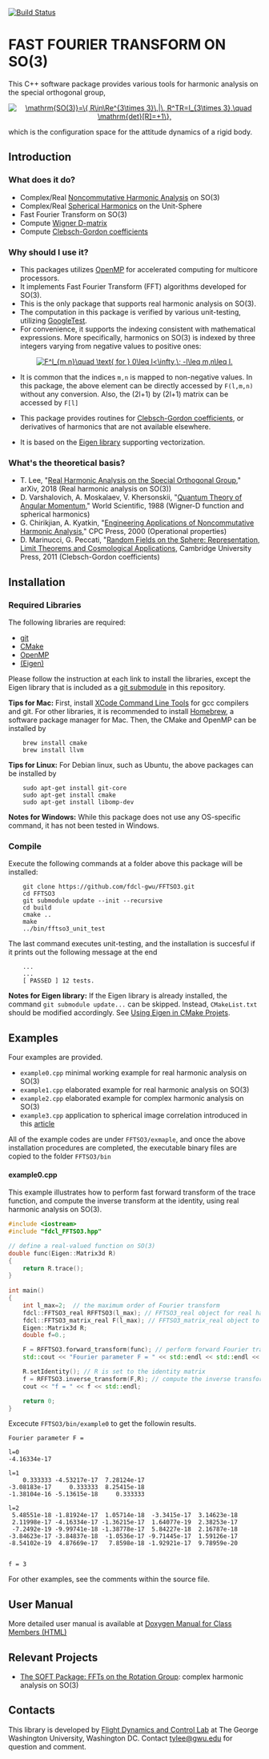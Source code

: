 [![Build Status](https://travis-ci.org/fdcl-gwu/FFTSO3.svg?branch=master)](https://travis-ci.org/fdcl-gwu/FFTSO3)

# FAST FOURIER TRANSFORM ON SO(3)

This C++ software package provides various tools for harmonic analysis on the special orthogonal group, 

<p align="center">
<a href="https://www.codecogs.com/eqnedit.php?latex=\mathrm{SO(3)}=\{&space;R\in\Re^{3\times&space;3}\,|\,&space;R^TR=I_{3\times&space;3},\quad&space;\mathrm{det}[R]=&plus;1\}," target="_blank"><img src="https://latex.codecogs.com/gif.latex?\mathrm{SO(3)}=\{&space;R\in\Re^{3\times&space;3}\,|\,&space;R^TR=I_{3\times&space;3},\quad&space;\mathrm{det}[R]=&plus;1\}," title="\mathrm{SO(3)}=\{ R\in\Re^{3\times 3}\,|\, R^TR=I_{3\times 3},\quad \mathrm{det}[R]=+1\}," /></a>
</p>

which is the configuration space for the attitude dynamics of a rigid body.


## Introduction 

### What does it do?

* Complex/Real [Noncommutative Harmonic Analysis](https://en.wikipedia.org/wiki/Noncommutative_harmonic_analysis) on SO(3)
* Complex/Real [Spherical Harmonics](https://en.wikipedia.org/wiki/Spherical_harmonics) on the Unit-Sphere
* Fast Fourier Transform on SO(3)
* Compute [Wigner D-matrix](https://en.wikipedia.org/wiki/Wigner_D-matrix)
* Compute [Clebsch-Gordon coefficients](https://en.wikipedia.org/wiki/Clebsch–Gordan_coefficients)


### Why should I use it?

* This packages utilizes [OpenMP](https://www.openmp.org) for accelerated computing for multicore processors.
* It implements Fast Fourier Transform (FFT) algorithms developed for SO(3).
* This is the only package that supports real harmonic analysis on SO(3).
* The computation in this package is verified by various unit-testing, utilizing [GoogleTest](https://github.com/google/googletest).
* For convenience, it supports the indexing consistent with mathematical expressions. More specifically, harmonics on SO(3) is indexed by three integers varying from negative values to positive ones:

<p align="center">
<a href="https://www.codecogs.com/eqnedit.php?latex=F^l_{m,n}\quad&space;\text{&space;for&space;}&space;0\leq&space;l<\infty,\;&space;-l\leq&space;m,n\leq&space;l." target="_blank"><img src="https://latex.codecogs.com/gif.latex?F^l_{m,n}\quad&space;\text{&space;for&space;}&space;0\leq&space;l<\infty,\;&space;-l\leq&space;m,n\leq&space;l." title="F^l_{m,n}\quad \text{ for } 0\leq l<\infty,\; -l\leq m,n\leq l." /></a>
</p>

* It is common that the indices `m,n` is mapped to non-negative values. 
In this package, the above element can be directly accessed by `F(l,m,n)` without any conversion. Also, the (2l+1) by (2l+1) matrix can be accessed by `F[l]`

* This package provides routines for [Clebsch-Gordon coefficients](https://en.wikipedia.org/wiki/Clebsch–Gordan_coefficients), or derivatives of harmonics that are not available elsewhere.
* It is based on the [Eigen library](http://eigen.tuxfamily.org/) supporting vectorization.

### What's the theoretical basis?

* T. Lee, "[Real Harmonic Analysis on the Special Orthogonal Group](https://arxiv.org/abs/1809.10533)," arXiv, 2018 (Real harmonic analysis on SO(3))
* D. Varshalovich, A. Moskalaev, V. Khersonskii, "[Quantum Theory of Angular Momentum](https://www.amazon.com/Quantum-Theory-Angular-Momemtum-Varshalovich/dp/9971501074)," World Scientific, 1988 (Wigner-D function and spherical harmonics)
* G. Chirikjian, A. Kyatkin, "[Engineering Applications of Noncommutative Harmonic Analysis](https://www.amazon.com/Engineering-Applications-Noncommutative-Harmonic-Analysis/dp/0849307481)," CPC Press, 2000 (Operational properties)
* D. Marinucci, G. Peccati, "[Random Fields on the Sphere: Representation, Limit Theorems and Cosmological Applications](https://www.amazon.com/gp/product/0521175615/ref=oh_aui_search_detailpage?ie=UTF8&psc=1), Cambridge University Press, 2011 (Clebsch-Gordon coefficients)

## Installation

### Required Libraries
The following libraries are required:

* [git](https://git-scm.com)
* [CMake](https://cmake.org)
* [OpenMP](https://www.openmp.org) 
* [(Eigen)](http://eigen.tuxfamily.org/)

Please follow the instruction at each link to install the libraries, except the Eigen library that is included as a [git submodule](https://git-scm.com/book/en/v2/Git-Tools-Submodules) in this repository.

**Tips for Mac:**  First, install [XCode Command Line Tools](http://railsapps.github.io/xcode-command-line-tools.html) for gcc compilers and git. For other libraries, it is recommended to install [Homebrew](https://brew.sh), a software package manager for Mac. Then, the CMake and OpenMP can be installed by

```
	brew install cmake
	brew install llvm	
```
	
**Tips for Linux:** For Debian linux, such as Ubuntu, the above packages can be installed by
 
```
	sudo apt-get install git-core 
	sudo apt-get install cmake
	sudo apt-get install libomp-dev
```

**Notes for Windows:** While this package does not use any OS-specific command, it has not been tested in Windows. 

### Compile 

Execute the following commands at a folder above this package will be installed:

```
	git clone https://github.com/fdcl-gwu/FFTSO3.git
	cd FFTSO3
	git submodule update --init --recursive
	cd build
	cmake ..
	make
	../bin/fftso3_unit_test
```

The last command executes unit-testing, and the installation is succesful if it prints out the following message at the end

```
	...
	...
	[ PASSED ] 12 tests.
```

**Notes for Eigen library:** If the Eigen library is already installed, the command `git submodule update...` can be skipped. Instead, `CMakeList.txt` should be modified accordingly. See [Using Eigen in CMake Projets](https://eigen.tuxfamily.org/dox/TopicCMakeGuide.html).

## Examples

Four examples are provided. 

* `example0.cpp` minimal working example for real harmonic analysis on SO(3)
* `example1.cpp` elaborated example for real harmonic analysis on SO(3)
* `example2.cpp` elaborated example for complex harmonic analysis on SO(3)
* `example3.cpp` application to spherical image correlation introduced in this [article](https://arxiv.org/abs/1809.10533)


All of the example codes are under `FFTSO3/exmaple`, and once the above installation procedures are completed, the executable binary files are copied to the folder `FFTSO3/bin`

#### example0.cpp
This example illustrates how to perform fast forward transform of the trace function, and compute the inverse transform at the identity, using real harmonic analysis on SO(3).

```C++
#include <iostream>
#include "fdcl_FFTSO3.hpp"

// define a real-valued function on SO(3)
double func(Eigen::Matrix3d R)
{
    return R.trace();
}
    
int main()
{
    int l_max=2;  // the maximum order of Fourier transform
    fdcl::FFTSO3_real RFFTSO3(l_max); // FFTSO3_real object for real harmonic analysis on SO(3)
    fdcl::FFTSO3_matrix_real F(l_max); // FFTSO3_matrix_real object to save real-valued Fourier parameters
    Eigen::Matrix3d R; 
    double f=0.;

    F = RFFTSO3.forward_transform(func); // perform forward Fourier transform
    std::cout << "Fourier parameter F = " << std::endl << std::endl << F << std::endl; // show Fourier parameters

    R.setIdentity(); // R is set to the identity matrix
    f = RFFTSO3.inverse_transform(F,R); // compute the inverse transform at the identity
    cout << "f = " << f << std::endl; 

    return 0;
}
```
Excecute `FFTSO3/bin/example0` to get the followin results. 

```
Fourier parameter F =

l=0
-4.16334e-17

l=1
    0.333333 -4.53217e-17  7.28124e-17
-3.08183e-17     0.333333  8.25415e-18
-1.38104e-16 -5.13615e-18     0.333333

l=2
 5.48551e-18 -1.81924e-17  1.05714e-18  -3.3415e-17  3.14623e-18
 2.11998e-17 -4.16334e-17 -1.36215e-17  1.64077e-19  2.38253e-17
 -7.2492e-19 -9.99741e-18 -1.38778e-17  5.84227e-18  2.16787e-18
-3.84623e-17 -3.84837e-18  -1.0536e-17 -9.71445e-17  1.59126e-17
-8.54102e-19  4.87669e-17   7.8598e-18 -1.92921e-17  9.78959e-20


f = 3
```

For other examples, see the comments within the source file.

## User Manual

More detailed user manual is available at
[Doxygen Manual for Class Members (HTML)](https://fdcl-gwu.github.io/FFTSO3/doc/html/index.html)


## Relevant Projects
* [The SOFT Package:
FFTs on the Rotation Group](https://www.cs.dartmouth.edu/~geelong/soft/): complex harmonic analysis on SO(3)

## Contacts
This library is developed by [Flight Dynamics and Control Lab](http://fdcl.seas.gwu.edu/) at The George Washington University, Washington DC. Contact [tylee@gwu.edu](mailto:tylee@gwu.edu) for question and comment.


